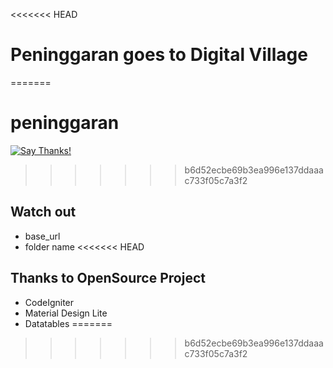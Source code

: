 <<<<<<< HEAD
# Peninggaran goes to Digital Village
=======
# peninggaran
[![Say Thanks!](https://img.shields.io/badge/Say%20Thanks-!-1EAEDB.svg)](https://saythanks.io/to/januridp)
>>>>>>> b6d52ecbe69b3ea996e137ddaaac733f05c7a3f2

## Watch out
- base_url
- folder name
<<<<<<< HEAD

## Thanks to OpenSource Project
- CodeIgniter
- Material Design Lite
- Datatables
=======
>>>>>>> b6d52ecbe69b3ea996e137ddaaac733f05c7a3f2
